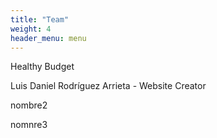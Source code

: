 ```yaml
---
title: "Team"
weight: 4
header_menu: menu
---
```


Healthy Budget

Luis Daniel Rodríguez Arrieta - Website Creator

nombre2

nomnre3
